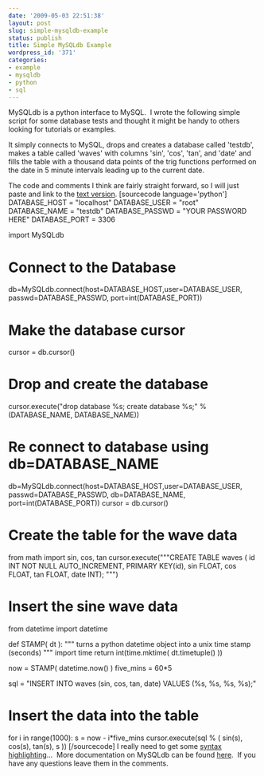 ```yaml
---
date: '2009-05-03 22:51:38'
layout: post
slug: simple-mysqldb-example
status: publish
title: Simple MySQLdb Example
wordpress_id: '371'
categories:
- example
- mysqldb
- python
- sql
---
```


MySQLdb is a python interface to MySQL.  I wrote the following simple script for some database tests and thought it might be handy to others looking for tutorials or examples.

It simply connects to MySQL, drops and creates a database called 'testdb', makes a table called 'waves' with columns 'sin', 'cos', 'tan', and 'date' and fills the table with a thousand data points of the trig functions performed on the date in 5 minute intervals leading up to the current date.

The code and comments I think are fairly straight forward, so I will just paste and link to the [text version](http://dpaste.com/hold/40714/).
[sourcecode language='python']
DATABASE_HOST = "localhost"
DATABASE_USER = "root"
DATABASE_NAME = "testdb"
DATABASE_PASSWD = "YOUR PASSWORD HERE"
DATABASE_PORT = 3306

import MySQLdb

# Connect to the Database
db=MySQLdb.connect(host=DATABASE_HOST,user=DATABASE_USER,
 passwd=DATABASE_PASSWD, port=int(DATABASE_PORT))

# Make the database cursor
cursor = db.cursor()

# Drop and create the database
cursor.execute("drop database %s; create database %s;" % (DATABASE_NAME, DATABASE_NAME))

# Re connect to database using db=DATABASE_NAME
db=MySQLdb.connect(host=DATABASE_HOST,user=DATABASE_USER,
 passwd=DATABASE_PASSWD, db=DATABASE_NAME, port=int(DATABASE_PORT))
cursor = db.cursor()

# Create the table for the wave data
from math import sin, cos, tan
cursor.execute("""CREATE TABLE waves (
id INT NOT NULL AUTO_INCREMENT,
PRIMARY KEY(id),
sin FLOAT,
cos FLOAT,
tan FLOAT,
date INT);
""")

# Insert the sine wave data
from datetime import datetime

def STAMP( dt ):
 """ turns a python datetime object into a unix time stamp (seconds) """
 import time
 return int(time.mktime( dt.timetuple() ))

now = STAMP( datetime.now() )
five_mins = 60*5

sql = "INSERT INTO waves (sin, cos, tan, date) VALUES (%s, %s, %s, %s);"

# Insert the data into the table
for i in range(1000):
 s = now - i*five_mins
 cursor.execute(sql % ( sin(s), cos(s), tan(s), s ))
[/sourcecode]
I really need to get some [syntax highlighting](http://dpaste.com/hold/40714/)...  More documentation on MySQLdb can be found [here](http://mysql-python.sourceforge.net/MySQLdb.html).  If you have any questions leave them in the comments.
